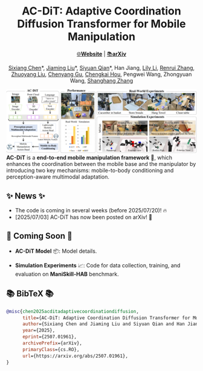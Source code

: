 <div align="center">

# AC-DiT: Adaptive Coordination Diffusion Transformer for Mobile Manipulation

[🌐**Website**](https://ac-dit.github.io/) | [📚**arXiv**](https://arxiv.org/abs/2507.01961)

[Sixiang Chen](https://cscsx.github.io/)\*, [Jiaming Liu](https://liujiaming1996.github.io/)\*, [Siyuan Qian](https://siriyep.github.io/)\*, Han Jiang, [Lily Li](https://clorislili.github.io/clorisLi/), [Renrui Zhang](https://zrrskywalker.github.io/), [Zhuoyang Liu](https://zhuoyangliu2005.github.io/), [Chenyang Gu](https://gaystarc.github.io/), [Chengkai Hou](https://jackhck.github.io/), Pengwei Wang, Zhongyuan Wang, [Shanghang Zhang](https://www.shanghangzhang.com)

</div>


![](assets/AC-DiT_Teaser.png)
**AC-DiT** is a **end-to-end mobile manipulation framework** 🤖, which enhances the coordination between the mobile base and the manipulator by introducing two key mechanisms: mobile-to-body conditioning and perception-aware multimodal adaptation. 

## ✨ News ✨

- The code is coming in several weeks (before 2025/07/20)! 🔥
- [2025/07/03] AC-DiT has now been posted on arXiv! 🚀 

## 📢 Coming Soon 📢

- **AC-DiT Model** 📦: Model details.

- **Simulation Experiments** 📈: Code for data collection, training, and evaluation on **ManiSkill-HAB** benchmark. 


## 📚 BibTeX 📚

```bibtex
@misc{chen2025acditadaptivecoordinationdiffusion,
      title={AC-DiT: Adaptive Coordination Diffusion Transformer for Mobile Manipulation}, 
      author={Sixiang Chen and Jiaming Liu and Siyuan Qian and Han Jiang and Lily Li and Renrui Zhang and Zhuoyang Liu and Chenyang Gu and Chengkai Hou and Pengwei Wang and Zhongyuan Wang and Shanghang Zhang},
      year={2025},
      eprint={2507.01961},
      archivePrefix={arXiv},
      primaryClass={cs.RO},
      url={https://arxiv.org/abs/2507.01961}, 
}
```

